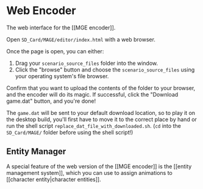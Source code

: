 # Web Encoder

The web interface for the [[MGE encoder]].

Open `SD_Card/MAGE/editor/index.html` with a web browser.

Once the page is open, you can either:

1. Drag your `scenario_source_files` folder into the window.
2. Click the "browse" button and choose the `scenario_source_files` using your operating system's file browser.

Confirm that you want to upload the contents of the folder to your browser, and the encoder will do its magic. If successful, click the "Download game.dat" button, and you're done!

The `game.dat` will be sent to your default download location, so to play it on the desktop build, you'll first have to move it to the correct place by hand or run the shell script `replace_dat_file_with_downloaded.sh`. (`cd` into the `SD_Card/MAGE/` folder before using the shell script!)

## Entity Manager

A special feature of the web version of the [[MGE encoder]] is the [[entity management system]], which you can use to assign animations to [[character entity|character entities]].
